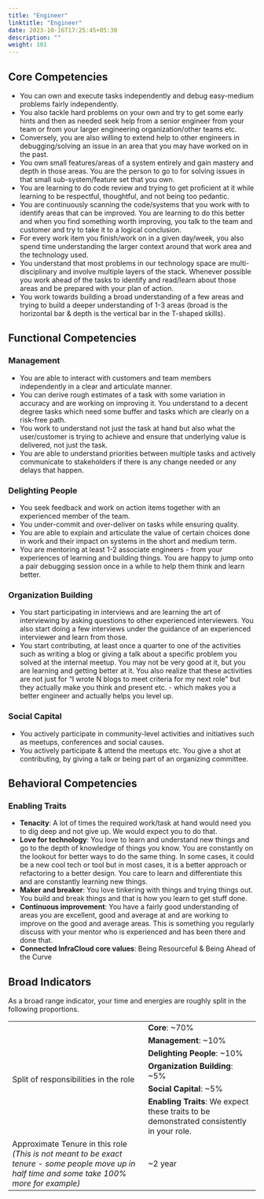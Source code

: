 ```yaml
---
title: "Engineer"
linktitle: "Engineer"
date: 2023-10-16T17:25:45+05:30
description: ""
weight: 101
---
```


## Core Competencies 

* You can own and execute tasks independently and debug easy-medium problems fairly independently.
* You also tackle hard problems on your own and try to get some early hints and then as needed seek help from a senior engineer from your team or from your larger engineering organization/other teams etc.
* Conversely, you are also willing to extend help to other engineers in debugging/solving an issue in an area that you may have worked on in the past.
* You own small features/areas of a system entirely and gain mastery and depth in those areas. You are the person to go to for solving issues in that small sub-system/feature set that you own.
* You are learning to do code review and trying to get proficient at it while learning to be respectful, thoughtful, and not being too pedantic.
* You are continuously scanning the code/systems that you work with to identify areas that can be improved. You are learning to do this better and when you find something worth improving, you talk to the team and customer and try to take it to a logical conclusion.
* For every work item you finish/work on in a given day/week, you also spend time understanding the larger context around that work area and the technology used. 
* You understand that most problems in our technology space are multi-disciplinary and involve multiple layers of the stack. Whenever possible you work ahead of the tasks to identify and read/learn about those areas and be prepared with your plan of action.
* You work towards building a broad understanding of a few areas and trying to build a deeper understanding of 1-3 areas (broad is the horizontal bar & depth is the vertical bar in the T-shaped skills).

## Functional Competencies 

### Management 
  * You are able to interact with customers and team members independently in a clear and articulate manner.
  * You can derive rough estimates of a task with some variation in accuracy and are working on improving it. You understand to a decent degree tasks which need some buffer and tasks which are clearly on a risk-free path.
  * You work to understand not just the task at hand but also what the user/customer is trying to achieve and ensure that underlying value is delivered, not just the task.
  * You are able to understand priorities between multiple tasks and actively communicate to stakeholders if there is any change needed or any delays that happen.
### Delighting People
  * You seek feedback and work on action items together with an experienced member of the team.
  * You under-commit and over-deliver on tasks while ensuring quality.
  * You are able to explain and articulate the value of certain choices done in work and their impact on systems in the short and medium term.
  * You are mentoring at least 1-2 associate engineers - from your experiences of learning and building things. You are happy to jump onto a pair debugging session once in a while to help them think and learn better.
### Organization Building
  * You start participating in interviews and are learning the art of interviewing by asking questions to other experienced interviewers. You also start doing a few interviews under the guidance of an experienced interviewer and learn from those.
  * You start contributing, at least once a quarter to one of the activities such as writing a blog or giving a talk about a specific problem you solved at the internal meetup. You may not be very good at it, but you are learning and getting better at it. You also realize that these activities are not just for “I wrote N blogs to meet criteria for my next role” but they actually make you think and present etc. - which makes you a better engineer and actually helps you level up.
### Social Capital
  * You actively participate in community-level activities and initiatives such as meetups, conferences and social causes.
  * You actively participate & attend the meetups etc. You give a shot at contributing, by giving a talk or being part of an organizing committee.

## Behavioral Competencies
### Enabling Traits

* **Tenacity**: A lot of times the required work/task at hand would need you to dig deep and not give up. We would expect you to do that.
* **Love for technology**: You love to learn and understand new things and go to the depth of knowledge of things you know. You are constantly on the lookout for better ways to do the same thing. In some cases, it could be a new cool tech or tool but in most cases, it is a better approach or refactoring to a better design. You care to learn and differentiate this and are constantly learning new things.
* **Maker and breaker**: You love tinkering with things and trying things out. You build and break things and that is how you learn to get stuff done.
* **Continuous improvement**: You have a fairly good understanding of areas you are excellent, good and average at and are working to improve on the good and average areas. This is something you regularly discuss with your mentor who is experienced and has been there and done that.
* **Connected InfraCloud core values**: Being Resourceful & Being Ahead of the Curve

## Broad Indicators
As a broad range indicator, your time and energies are roughly split in the following proportions.
<table>
<tbody>
  <tr>
    <td rowspan="6">Split of responsibilities in the role</td>
    <td><span style="font-weight:bold">Core</span>: ~70%</td>
  </tr>
  <tr>
    <td><span style="font-weight:bold">Management</span>: ~10%</td>
  </tr>
  <tr>
    <td><span style="font-weight:bold">Delighting People</span>: ~10%</td>
  </tr>
  <tr>
    <td><span style="font-weight:bold">Organization Building</span>: ~5%</td>
  </tr>
  <tr>
    <td><span style="font-weight:bold">Social Capital</span>: ~5%</td>
  </tr>
  <tr>
    <td><span style="font-weight:bold">Enabling Traits</span>: We expect these traits to be demonstrated consistently in your role.</td>
  </tr>
  <tr>
    <td>
	  Approximate Tenure in this role <br>
	  <span style="font-style:italic">(This is not meant to be exact tenure - some people move up in half time and some take 100% more for example)</span>
	</td>
	<td>~2 year</td>
</tbody>
</table>
